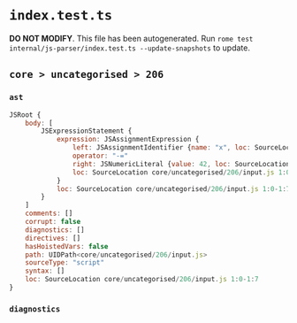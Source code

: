 # `index.test.ts`

**DO NOT MODIFY**. This file has been autogenerated. Run `rome test internal/js-parser/index.test.ts --update-snapshots` to update.

## `core > uncategorised > 206`

### `ast`

```javascript
JSRoot {
	body: [
		JSExpressionStatement {
			expression: JSAssignmentExpression {
				left: JSAssignmentIdentifier {name: "x", loc: SourceLocation core/uncategorised/206/input.js 1:0-1:1 (x)}
				operator: "-="
				right: JSNumericLiteral {value: 42, loc: SourceLocation core/uncategorised/206/input.js 1:5-1:7}
				loc: SourceLocation core/uncategorised/206/input.js 1:0-1:7
			}
			loc: SourceLocation core/uncategorised/206/input.js 1:0-1:7
		}
	]
	comments: []
	corrupt: false
	diagnostics: []
	directives: []
	hasHoistedVars: false
	path: UIDPath<core/uncategorised/206/input.js>
	sourceType: "script"
	syntax: []
	loc: SourceLocation core/uncategorised/206/input.js 1:0-1:7
}
```

### `diagnostics`

```

```
